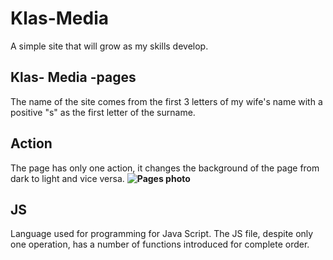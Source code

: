 ﻿# Klas-Media
A simple site that will grow as my skills develop.
## Klas- Media -pages 
The name of the site comes from the first 3 letters of my wife's name with a positive "s" as the first letter of the surname.
## Action
The page has only one action, it changes the background of the page from dark to light and vice versa.
**![Pages photo](dev/jasne.jpg)**
## JS
Language used for programming for Java Script. The JS file, despite only one operation, has a number of functions introduced for complete order.
